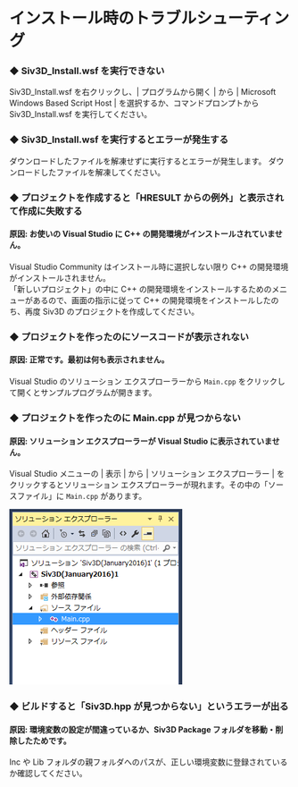 ﻿# インストール時のトラブルシューティング

### ◆ Siv3D_Install.wsf を実行できない
Siv3D_Install.wsf を右クリックし、| プログラムから開く | から | Microsoft Windows Based Script Host | を選択するか、コマンドプロンプトから Siv3D_Install.wsf を実行してください。

### ◆ Siv3D_Install.wsf を実行するとエラーが発生する
ダウンロードしたファイルを解凍せずに実行するとエラーが発生します。
ダウンロードしたファイルを解凍してください。

### ◆ プロジェクトを作成すると「HRESULT からの例外」と表示されて作成に失敗する
#### 原因: お使いの Visual Studio に C++ の開発環境がインストールされていません。
Visual Studio Community はインストール時に選択しない限り C++ の開発環境がインストールされません。  
「新しいプロジェクト」の中に C++ の開発環境をインストールするためのメニューがあるので、画面の指示に従って C++ の開発環境をインストールしたのち、再度 Siv3D のプロジェクトを作成してください。

### ◆ プロジェクトを作ったのにソースコードが表示されない
#### 原因: 正常です。最初は何も表示されません。
Visual Studio のソリューション エクスプローラーから `Main.cpp` をクリックして開くとサンプルプログラムが開きます。

### ◆ プロジェクトを作ったのに Main.cpp が見つからない
#### 原因: ソリューション エクスプローラーが Visual Studio に表示されていません。
Visual Studio メニューの | 表示 | から | ソリューション エクスプローラー | をクリックするとソリューション エクスプローラーが現れます。その中の「ソースファイル」に `Main.cpp` があります。

![ソリューション エクスプローラー](resource/solutionexplorer.png "ソリューション エクスプローラー") 

### ◆ ビルドすると「Siv3D.hpp が見つからない」というエラーが出る
#### 原因: 環境変数の設定が間違っているか、Siv3D Package フォルダを移動・削除したためです。
Inc や Lib フォルダの親フォルダへのパスが、正しい環境変数に登録されているか確認してください。
